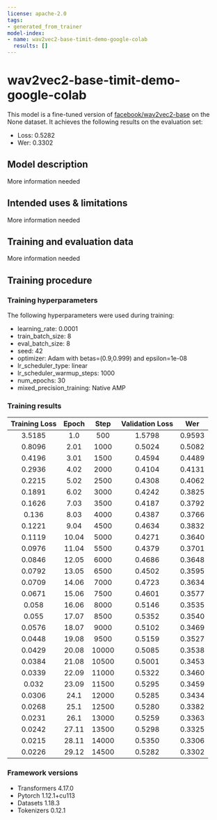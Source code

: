 ```yaml
---
license: apache-2.0
tags:
- generated_from_trainer
model-index:
- name: wav2vec2-base-timit-demo-google-colab
  results: []
---
```


<!-- This model card has been generated automatically according to the information the Trainer had access to. You
should probably proofread and complete it, then remove this comment. -->

# wav2vec2-base-timit-demo-google-colab

This model is a fine-tuned version of [facebook/wav2vec2-base](https://huggingface.co/facebook/wav2vec2-base) on the None dataset.
It achieves the following results on the evaluation set:
- Loss: 0.5282
- Wer: 0.3302

## Model description

More information needed

## Intended uses & limitations

More information needed

## Training and evaluation data

More information needed

## Training procedure

### Training hyperparameters

The following hyperparameters were used during training:
- learning_rate: 0.0001
- train_batch_size: 8
- eval_batch_size: 8
- seed: 42
- optimizer: Adam with betas=(0.9,0.999) and epsilon=1e-08
- lr_scheduler_type: linear
- lr_scheduler_warmup_steps: 1000
- num_epochs: 30
- mixed_precision_training: Native AMP

### Training results

| Training Loss | Epoch | Step  | Validation Loss | Wer    |
|:-------------:|:-----:|:-----:|:---------------:|:------:|
| 3.5185        | 1.0   | 500   | 1.5798          | 0.9593 |
| 0.8096        | 2.01  | 1000  | 0.5024          | 0.5082 |
| 0.4196        | 3.01  | 1500  | 0.4594          | 0.4489 |
| 0.2936        | 4.02  | 2000  | 0.4104          | 0.4131 |
| 0.2215        | 5.02  | 2500  | 0.4308          | 0.4062 |
| 0.1891        | 6.02  | 3000  | 0.4242          | 0.3825 |
| 0.1626        | 7.03  | 3500  | 0.4187          | 0.3792 |
| 0.136         | 8.03  | 4000  | 0.4387          | 0.3766 |
| 0.1221        | 9.04  | 4500  | 0.4634          | 0.3832 |
| 0.1119        | 10.04 | 5000  | 0.4271          | 0.3640 |
| 0.0976        | 11.04 | 5500  | 0.4379          | 0.3701 |
| 0.0846        | 12.05 | 6000  | 0.4686          | 0.3648 |
| 0.0792        | 13.05 | 6500  | 0.4502          | 0.3595 |
| 0.0709        | 14.06 | 7000  | 0.4723          | 0.3634 |
| 0.0671        | 15.06 | 7500  | 0.4601          | 0.3577 |
| 0.058         | 16.06 | 8000  | 0.5146          | 0.3535 |
| 0.055         | 17.07 | 8500  | 0.5352          | 0.3540 |
| 0.0576        | 18.07 | 9000  | 0.5102          | 0.3469 |
| 0.0448        | 19.08 | 9500  | 0.5159          | 0.3527 |
| 0.0429        | 20.08 | 10000 | 0.5085          | 0.3538 |
| 0.0384        | 21.08 | 10500 | 0.5001          | 0.3453 |
| 0.0339        | 22.09 | 11000 | 0.5322          | 0.3460 |
| 0.032         | 23.09 | 11500 | 0.5295          | 0.3459 |
| 0.0306        | 24.1  | 12000 | 0.5285          | 0.3434 |
| 0.0268        | 25.1  | 12500 | 0.5280          | 0.3382 |
| 0.0231        | 26.1  | 13000 | 0.5259          | 0.3363 |
| 0.0242        | 27.11 | 13500 | 0.5298          | 0.3325 |
| 0.0215        | 28.11 | 14000 | 0.5350          | 0.3306 |
| 0.0226        | 29.12 | 14500 | 0.5282          | 0.3302 |


### Framework versions

- Transformers 4.17.0
- Pytorch 1.12.1+cu113
- Datasets 1.18.3
- Tokenizers 0.12.1
